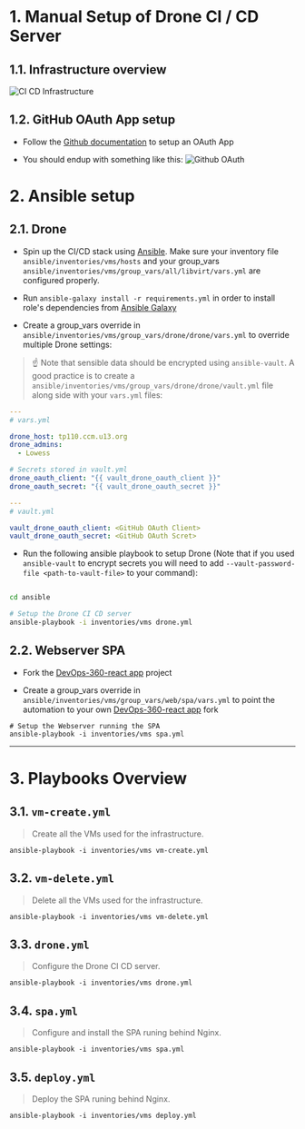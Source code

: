 # 1. Manual Setup of Drone CI / CD Server

## 1.1. Infrastructure overview

![CI CD Infrastructure](../docs/devops-ci-cd-infra.png "DevOps-360 CI CD Infrastructure")

## 1.2. GitHub OAuth App setup

* Follow the [Github documentation](https://developer.github.com/apps/building-oauth-apps/creating-an-oauth-app/) to setup an OAuth App

* You should endup with something like this: ![Github OAuth](../docs/github-oauth.png "GitHub OAuth")


# 2. Ansible setup

## 2.1. Drone

* Spin up the CI/CD stack using [Ansible](https://www.ansible.com/). Make sure your inventory file `ansible/inventories/vms/hosts` and your group_vars `ansible/inventories/vms/group_vars/all/libvirt/vars.yml` are configured properly.

* Run `ansible-galaxy install -r requirements.yml` in order to install role's dependencies from [Ansible Galaxy](https://galaxy.ansible.com/)

* Create a group_vars override in `ansible/inventories/vms/group_vars/drone/drone/vars.yml` to override multiple Drone settings:

> :point_up: Note that sensible data should be encrypted using `ansible-vault`. A good practice is to create a `ansible/inventories/vms/group_vars/drone/drone/vault.yml` file along side with your `vars.yml` files:

```yml
---
# vars.yml

drone_host: tp110.ccm.u13.org
drone_admins:
  - Lowess

# Secrets stored in vault.yml
drone_oauth_client: "{{ vault_drone_oauth_client }}"
drone_oauth_secret: "{{ vault_drone_oauth_secret }}"
```


```yml
---
# vault.yml

vault_drone_oauth_client: <GitHub OAuth Client>
vault_drone_oauth_secret: <GitHub OAuth Scret>
```

* Run the following ansible playbook to setup Drone (Note that if you used `ansible-vault` to encrypt secrets you will need to add `--vault-password-file <path-to-vault-file>` to your command):

```sh

cd ansible

# Setup the Drone CI CD server
ansible-playbook -i inventories/vms drone.yml
```

## 2.2. Webserver SPA

* Fork the [DevOps-360-react app](https://github.com/Lowess/devops-360-react) project

* Create a group_vars override in `ansible/inventories/vms/group_vars/web/spa/vars.yml` to point the automation to your own [DevOps-360-react app](https://github.com/Lowess/devops-360-react) fork

```
# Setup the Webserver running the SPA
ansible-playbook -i inventories/vms spa.yml
```

---

# 3. Playbooks Overview

## 3.1. `vm-create.yml`

> Create all the VMs used for the infrastructure.

```
ansible-playbook -i inventories/vms vm-create.yml
```

## 3.2. `vm-delete.yml`

> Delete all the VMs used for the infrastructure.

```
ansible-playbook -i inventories/vms vm-delete.yml
```

## 3.3. `drone.yml`

> Configure the Drone CI CD server.

```
ansible-playbook -i inventories/vms drone.yml
```

## 3.4. `spa.yml`

> Configure and install the SPA runing behind Nginx.

```
ansible-playbook -i inventories/vms spa.yml
```

## 3.5. `deploy.yml`

> Deploy the SPA runing behind Nginx.

```
ansible-playbook -i inventories/vms deploy.yml
```
